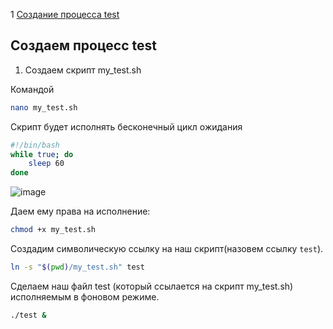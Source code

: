 1 [Создание процесса test](создаем_процесс_test)



## Создаем процесс test

1. Создаем скрипт my_test.sh

Командой 
```bash
nano my_test.sh
```

Скрипт будет исполнять бесконечный цикл ожидания

```bash
#!/bin/bash
while true; do
    sleep 60
done
```

![image](https://github.com/user-attachments/assets/865630b6-8b80-40b9-ac0b-e07e527aa562)

Даем ему права на исполнение:
```bash
chmod +x my_test.sh
```

Создадим символическую ссылку на наш скрипт(назовем ссылку `test`).

```bash
ln -s "$(pwd)/my_test.sh" test
```

Cделаем наш файл test (который ссылается на скрипт my_test.sh) исполняемым в фоновом режиме.
```bash
./test &
```




